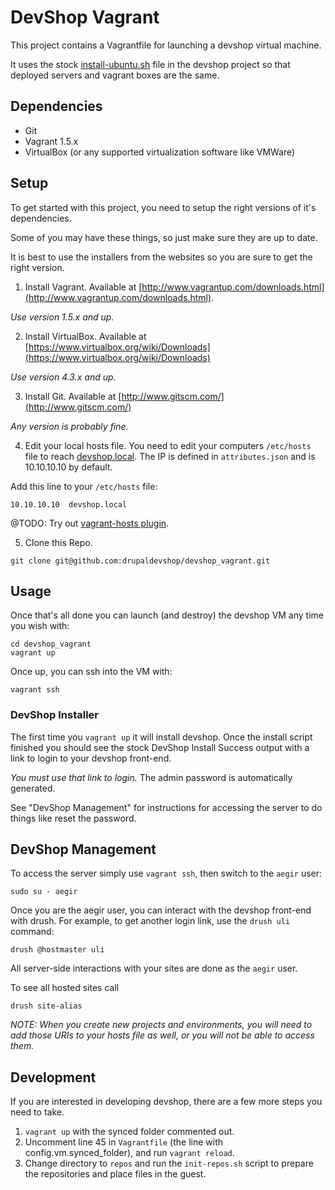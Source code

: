 DevShop Vagrant
===============

This project contains a Vagrantfile for launching a devshop virtual machine.

It uses the stock [install-ubuntu.sh](https://github.com/drupaldevshop/devshop/blob/6.x-1.x/install.debian.sh)
file in the devshop project so that deployed servers and vagrant boxes are the same.

Dependencies
------------

- Git
- Vagrant 1.5.x
- VirtualBox (or any supported virtualization software like VMWare)

Setup
-----

To get started with this project, you need to setup the right versions of it's dependencies.

Some of you may have these things, so just make sure they are up to date.

It is best to use the installers from the websites so you are sure to get the right version.


1. Install Vagrant.
  Available at [http://www.vagrantup.com/downloads.html](http://www.vagrantup.com/downloads.html).
  
  *Use version 1.5.x and up.*

2. Install VirtualBox.
  Available at [https://www.virtualbox.org/wiki/Downloads](https://www.virtualbox.org/wiki/Downloads)
  
  *Use version 4.3.x and up.*

3. Install Git.
  Available at [http://www.gitscm.com/](http://www.gitscm.com/)

  *Any version is probably fine.*

4. Edit your local hosts file.
  You need to edit your computers `/etc/hosts` file to reach [devshop.local](http://devshop.local).
  The IP is defined in `attributes.json` and is 10.10.10.10 by default.

  Add this line to your `/etc/hosts` file:
  
  ```
  10.10.10.10  devshop.local
  ```
  @TODO: Try out [vagrant-hosts plugin](https://github.com/adrienthebo/vagrant-hosts).
  
5. Clone this Repo.

  ```
  git clone git@github.com:drupaldevshop/devshop_vagrant.git
  ```

Usage
-----

Once that's all done you can launch (and destroy) the devshop VM any time you wish with:

  ```
  cd devshop_vagrant
  vagrant up
  ```
Once up, you can ssh into the VM with:
  ```
  vagrant ssh
  ```

### DevShop Installer

The first time you `vagrant up` it will install devshop.  Once the install script finished you should 
see the stock DevShop Install Success output with a link to login to your devshop front-end.

*You must use that link to login.* The admin password is automatically generated.
  
See "DevShop Management" for instructions for accessing the server to do things like
reset the password.

DevShop Management
------------------

  To access the server simply use `vagrant ssh`, then switch to the `aegir` user:
  ```
  sudo su - aegir
  ```
  Once you are the aegir user, you can interact with the devshop front-end with drush.  For example, 
  to get another login link, use the `drush uli` command:
  ```
  drush @hostmaster uli
  ```
  All server-side interactions with your sites are done as the `aegir` user.
  
  To see all hosted sites call 
  ```
  drush site-alias
  ```
  
*NOTE: When you create new projects and environments, you will need to add those URIs to your 
hosts file as well, or you will not be able to access them.*

Development
-----------

If you are interested in developing devshop, there are a few more steps you need to take.

  1. `vagrant up` with the synced folder commented out.
  2. Uncomment line 45 in `Vagrantfile` (the line with config.vm.synced_folder), and run `vagrant reload`.
  3. Change directory to `repos` and run the `init-repos.sh` script to prepare the repositories
     and place files in the guest.
